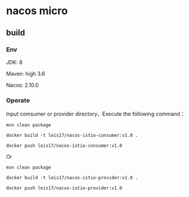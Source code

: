 # nacos micro

## build

### Env

JDK: 8

Maven: high 3.6

Nacos: 2.10.0

### Operate

Input comsumer or provider directory，Execute the following command：

```aidl
mvn clean package

docker build -t leis17/nacos-istio-consumer:v1.0 .

docker push leis17/nacos-istio-consumer:v1.0
```
Or

```aidl
mvn clean package

docker build -t leis17/nacos-istio-provider:v1.0 .

docker push leis17/nacos-istio-provider:v1.0
```







